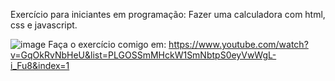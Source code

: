 Exercício para iniciantes em programação: Fazer uma calculadora com html, css e javascript. 

![image](https://img.shields.io/badge/YouTube-FF0000?style=for-the-badge&logo=youtube&logoColor=white) Faça o exercício comigo em: https://www.youtube.com/watch?v=GqOkRvNbHeU&list=PLGOSSmMHckW1SmNbtpS0eyVwWgL-i_Fu8&index=1
